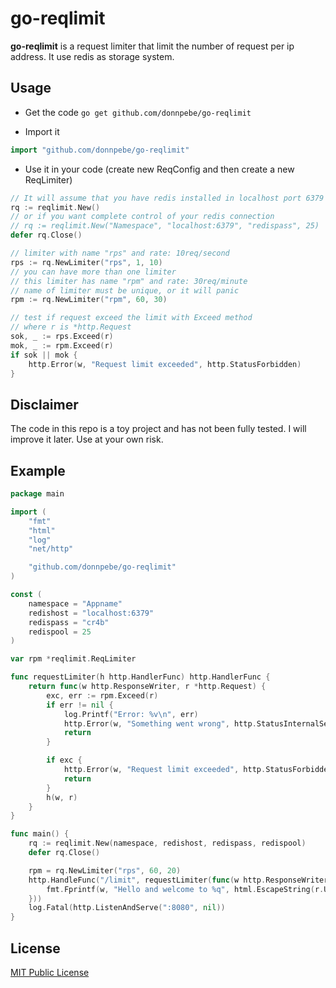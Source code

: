 go-reqlimit
===========

**go-reqlimit** is a request limiter that limit the number of request per ip address. It use redis as storage system.

Usage
-----
- Get the code
```go get github.com/donnpebe/go-reqlimit```

- Import it
```Go
import "github.com/donnpebe/go-reqlimit"
```

- Use it in your code (create new ReqConfig and then create a new ReqLimiter)
```Go
// It will assume that you have redis installed in localhost port 6379 and doesn't have a password 
rq := reqlimit.New()
// or if you want complete control of your redis connection
// rq := reqlimit.New("Namespace", "localhost:6379", "redispass", 25)
defer rq.Close()

// limiter with name "rps" and rate: 10req/second
rps := rq.NewLimiter("rps", 1, 10)
// you can have more than one limiter
// this limiter has name "rpm" and rate: 30req/minute
// name of limiter must be unique, or it will panic
rpm := rq.NewLimiter("rpm", 60, 30)

// test if request exceed the limit with Exceed method
// where r is *http.Request
sok, _ := rps.Exceed(r)
mok, _ := rpm.Exceed(r)
if sok || mok {
	http.Error(w, "Request limit exceeded", http.StatusForbidden)
}
```

Disclaimer
----------

The code in this repo is a toy project and has not been fully tested. I will improve it later. Use at your own risk.

Example
-------

```Go
package main

import (
	"fmt"
	"html"
	"log"
	"net/http"

	"github.com/donnpebe/go-reqlimit"
)

const (
	namespace = "Appname"
	redishost = "localhost:6379"
	redispass = "cr4b"
	redispool = 25
)

var rpm *reqlimit.ReqLimiter

func requestLimiter(h http.HandlerFunc) http.HandlerFunc {
	return func(w http.ResponseWriter, r *http.Request) {
		exc, err := rpm.Exceed(r)
		if err != nil {
			log.Printf("Error: %v\n", err)
			http.Error(w, "Something went wrong", http.StatusInternalServerError)
			return
		}

		if exc {
			http.Error(w, "Request limit exceeded", http.StatusForbidden)
			return
		}
		h(w, r)
	}
}

func main() {
	rq := reqlimit.New(namespace, redishost, redispass, redispool)
	defer rq.Close()

	rpm = rq.NewLimiter("rps", 60, 20)
	http.HandleFunc("/limit", requestLimiter(func(w http.ResponseWriter, r *http.Request) {
		fmt.Fprintf(w, "Hello and welcome to %q", html.EscapeString(r.URL.Path))
	}))
	log.Fatal(http.ListenAndServe(":8080", nil))
}
```

License
-------

[MIT Public License](https://github.com/donnpebe/go-reqlimit/blob/master/LICENSE)
